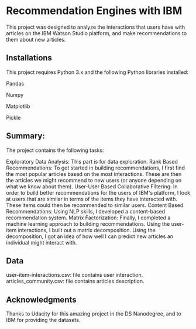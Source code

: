 # Recommendation Engines with IBM

This project was designed to analyze the interactions that users have with articles on the IBM Watson Studio platform, and make recommendations to them about new articles.

## Installations

This project requires Python 3.x and the following Python libraries installed:

Pandas

Numpy

Matplotlib

Pickle

## Summary:
The project contains the following tasks:

Exploratory Data Analysis: This part is for data exploration.
Rank Based Recommendations: To get started in building recommendations, I first find the most popular articles based on the most interactions. These are then the articles we might recommend to new users (or anyone depending on what we know about them).
User-User Based Collaborative Filtering: In order to build better recommendations for the users of IBM's platform, I look at users that are similar in terms of the items they have interacted with. These items could then be recommended to similar users.
Content Based Recommendations: Using NLP skills, I developed a content-based recommendation system.
Matrix Factorization: Finally, I completed a machine learning approach to building recommendations. Using the user-item interactions, I built out a matrix decomposition. Using the decomposition, I got an idea of how well I can predict new articles an individual might interact with.

## Data

user-item-interactions.csv: file contains user interaction.
articles_community.csv: file contains articles description.

## Acknowledgments

Thanks to Udacity for this amazing project in the DS Nanodegree, and to IBM for providing the datasets.
